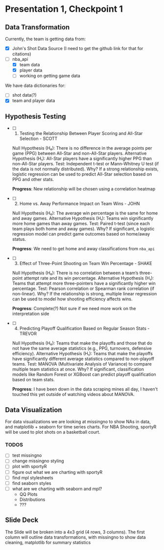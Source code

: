 # Presentation 1, Checkpoint 1

## Data Transformation

Currently, the team is getting data from:
- [x] John's Shot Data Source (I need to get the github link for that for citations)
- [ ] nba_api
    - [x] team data
    - [x] player data
    - [ ] working on getting game data

We have data dictionaries for:
- [ ] shot data(?)
- [x] team and player data

## Hypothesis Testing

- [ ] 1. Testing the Relationship Between Player Scoring and All-Star Selection - SCOTT

    Null Hypothesis (H₀): There is no difference in the average points per game (PPG) between All-Star and non-All-Star players.
    Alternative Hypothesis (H₁): All-Star players have a significantly higher PPG than non-All-Star players.
    Test: Independent t-test or Mann-Whitney U test (if the data is not normally distributed).
    Why? If a strong relationship exists, logistic regression can be used to predict All-Star selection based on PPG and other stats.

    **Progress**: New relationship will be chosen using a correlation heatmap

- [ ] 2. Home vs. Away Performance Impact on Team Wins - JOHN

    Null Hypothesis (H₀): The average win percentage is the same for home and away games.
    Alternative Hypothesis (H₁): Teams win significantly more home games than away games.
    Test: Paired t-test (since each team plays both home and away games).
    Why? If significant, a logistic regression model can predict game outcomes based on home/away status.

    **Progress**: We need to get home and away classifications from `nba_api`

- [ ] 3. Effect of Three-Point Shooting on Team Win Percentage - SHAKE

    Null Hypothesis (H₀): There is no correlation between a team’s three-point attempt rate and its win percentage.
    Alternative Hypothesis (H₁): Teams that attempt more three-pointers have a significantly higher win percentage.
    Test: Pearson correlation or Spearman rank correlation (if non-linear).
    Why? If the relationship is strong, multiple linear regression can be used to model how shooting efficiency affects wins.

    **Progress**: Complete(?) Not sure if we need more work on the interpretation side

- [ ] 4. Predicting Playoff Qualification Based on Regular Season Stats - TREVOR

    Null Hypothesis (H₀): Teams that make the playoffs and those that do not have the same average statistics (e.g., PPG, turnovers, defensive efficiency).
    Alternative Hypothesis (H₁): Teams that make the playoffs have significantly different average statistics compared to non-playoff teams.
    Test: MANOVA (Multivariate Analysis of Variance) to compare multiple team statistics at once.
    Why? If significant, classification models like Random Forest or XGBoost can predict playoff qualification based on team stats.

    **Progress**: I have been down in the data scraping mines all day, I haven't touched this yet outside of watching videos about MANOVA.

## Data Visualization

For data visualizations we are looking at missingno to show NAs in data, and matplotlib + seaborn for time series charts. For NBA Shooting, sportyR will be used to plot shots on a basketball court.

### TODOS
- [ ] test missingno
- [ ] change missingno styling
- [ ] plot with sportyR
- [ ] figure out what we are charting with sportyR
- [ ] find mpl stylesheets
- [ ] find seaborn styles
- [ ] what are we charting with seaborn and mpl?
    - QQ Plots
    - Distributions
    - ???

## Slide Deck

The Slide will be broken into a 4x3 grid (4 rows, 3 columns). The first column will outline data transformations, with missingno to show data cleaning, matplotlib for summary statistics
